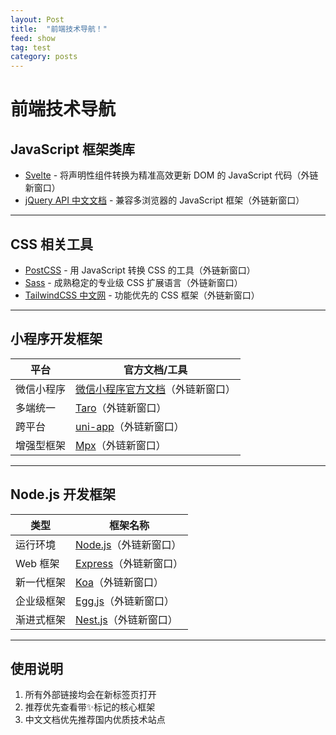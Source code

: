```yaml
---
layout: Post
title:  "前端技术导航！"
feed: show
tag: test
category: posts
---
```


# 前端技术导航

## JavaScript 框架类库
- [Svelte](https://svelte.dev) - 将声明性组件转换为精准高效更新 DOM 的 JavaScript 代码（外链新窗口）
- [jQuery API 中文文档](http://jquery.cuishifeng.cn/) - 兼容多浏览器的 JavaScript 框架（外链新窗口）

---

## CSS 相关工具
- [PostCSS](https://postcss.org/) - 用 JavaScript 转换 CSS 的工具（外链新窗口）
- [Sass](https://www.sass.hk/) - 成熟稳定的专业级 CSS 扩展语言（外链新窗口）
- [TailwindCSS 中文网](https://tailwindcss.cn/) - 功能优先的 CSS 框架（外链新窗口）

---

## 小程序开发框架
| 平台 | 官方文档/工具 |
|------|-------------|
| 微信小程序 | [微信小程序官方文档](https://developers.weixin.qq.com/miniprogram/dev/framework/)（外链新窗口） |
| 多端统一 | [Taro](https://taro-docs.jd.com/taro/docs/README)（外链新窗口） |
| 跨平台 | [uni-app](https://uniapp.dcloud.net.cn/)（外链新窗口） |
| 增强型框架 | [Mpx](https://mpxjs.cn/)（外链新窗口） |

---

## Node.js 开发框架
| 类型 | 框架名称 |
|-----|---------|
| 运行环境 | [Node.js](https://nodejs.org/)（外链新窗口） |
| Web 框架 | [Express](http://expressjs.com/)（外链新窗口） |
| 新一代框架 | [Koa](https://koajs.com/)（外链新窗口） |
| 企业级框架 | [Egg.js](https://eggjs.org/)（外链新窗口） |
| 渐进式框架 | [Nest.js](https://nestjs.com/)（外链新窗口） |

---

## 使用说明
1. 所有外部链接均会在新标签页打开
2. 推荐优先查看带✨标记的核心框架
3. 中文文档优先推荐国内优质技术站点

